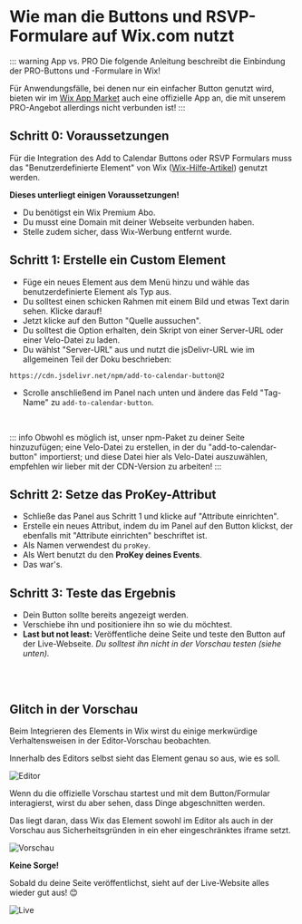 
# Wie man die Buttons und RSVP-Formulare auf Wix.com nutzt

::: warning App vs. PRO
Die folgende Anleitung beschreibt die Einbindung der PRO-Buttons und -Formulare in Wix!

Für Anwendungsfälle, bei denen nur ein einfacher Button genutzt wird, bieten wir im [Wix App Market](https://www.wix.com/app-market/add-to-calendar-button) auch eine offizielle App an, die mit unserem PRO-Angebot allerdings nicht verbunden ist!
:::

## Schritt 0: Voraussetzungen

Für die Integration des Add to Calendar Buttons oder RSVP Formulars muss das "Benutzerdefinierte Element" von Wix ([Wix-Hilfe-Artikel](https://support.wix.com/de/article/wix-editor-ein-benutzerdefiniertes-element-zu-deiner-website-hinzuf%C3%BCgen)) genutzt werden.

**Dieses unterliegt einigen Voraussetzungen!**

* Du benötigst ein Wix Premium Abo.
* Du musst eine Domain mit deiner Webseite verbunden haben.
* Stelle zudem sicher, dass Wix-Werbung entfernt wurde.

## Schritt 1: Erstelle ein Custom Element

* Füge ein neues Element aus dem Menü hinzu und wähle das benutzerdefinierte Element als Typ aus.
* Du solltest einen schicken Rahmen mit einem Bild und etwas Text darin sehen. Klicke darauf!
* Jetzt klicke auf den Button "Quelle aussuchen".
* Du solltest die Option erhalten, dein Skript von einer Server-URL oder einer Velo-Datei zu laden.
* Du wählst "Server-URL" aus und nutzt die jsDelivr-URL wie im allgemeinen Teil der Doku beschrieben:
```
https://cdn.jsdelivr.net/npm/add-to-calendar-button@2
```
* Scrolle anschließend im Panel nach unten und ändere das Feld "Tag-Name" zu `add-to-calendar-button`.

<br />

::: info
Obwohl es möglich ist, unser npm-Paket zu deiner Seite hinzuzufügen; eine Velo-Datei zu erstellen, in der du "add-to-calendar-button" importierst; und diese Datei hier als Velo-Datei auszuwählen, empfehlen wir lieber mit der CDN-Version zu arbeiten!
:::

## Schritt 2: Setze das ProKey-Attribut

* Schließe das Panel aus Schritt 1 und klicke auf "Attribute einrichten".
* Erstelle ein neues Attribut, indem du im Panel auf den Button klickst, der ebenfalls mit "Attribute einrichten" beschriftet ist.
* Als Namen verwendest du `proKey`.
* Als Wert benutzt du den **ProKey deines Events**.
* Das war's.


## Schritt 3: Teste das Ergebnis

* Dein Button sollte bereits angezeigt werden.
* Verschiebe ihn und positioniere ihn so wie du möchtest.
* **Last but not least:** Veröffentliche deine Seite und teste den Button auf der Live-Webseite. _Du solltest ihn nicht in der Vorschau testen (siehe unten)._

<br /><br />

## Glitch in der Vorschau

Beim Integrieren des Elements in Wix wirst du einige merkwürdige Verhaltensweisen in der Editor-Vorschau beobachten.

Innerhalb des Editors selbst sieht das Element genau so aus, wie es soll.

![Editor](/screenshots/wix-editor.png)

Wenn du die offizielle Vorschau startest und mit dem Button/Formular interagierst, wirst du aber sehen, dass Dinge abgeschnitten werden.

Das liegt daran, dass Wix das Element sowohl im Editor als auch in der Vorschau aus Sicherheitsgründen in ein eher eingeschränktes iframe setzt.

![Vorschau](/screenshots/wix-preview.png)

**Keine Sorge!**

Sobald du deine Seite veröffentlichst, sieht auf der Live-Website alles wieder gut aus! 😊

![Live](/screenshots/wix-public.png)

